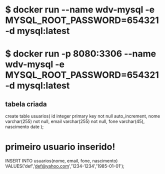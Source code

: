 
# $ docker run --name wdv-mysql -e MYSQL_ROOT_PASSWORD=654321 -d mysql:latest
# $ docker run -p 8080:3306 --name wdv-mysql -e MYSQL_ROOT_PASSWORD=654321 -d mysql:latest

## tabela criada
create table usuarios(
id integer primary key not null auto_increment,
  nome varchar(255) not null,
  email varchar(255) not null,
  fone varchar(45),
  nascimento date
);
# primeiro usuario inserido!
INSERT INTO usuarios(nome, email, fone, nascimento)
VALUES('def','def@yahoo.com','1234-1234','1985-01-01');